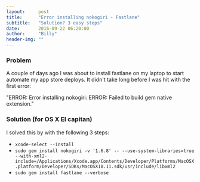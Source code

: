 ```yaml
---
layout:     post
title:      "Error installing nokogiri - Fastlane"
subtitle:   "Solution? 3 easy steps"
date:       2016-09-22 06:20:00
author:     "Billy"
header-img: ""
---
```

### Problem
A couple of days ago I was about to install fastlane on my laptop to start automate my app store deploys.
It didn't take long before I was hit with the first error:

"ERROR:  Error installing nokogiri:
ERROR: Failed to build gem native extension."

### Solution (for OS X El capitan)
I solved this by with the following 3 steps:

* ``xcode-select --install``
* ``sudo gem install nokogiri -v '1.6.8' -- --use-system-libraries=true --with-xml2-include=/Applications/Xcode.app/Contents/Developer/Platforms/MacOSX.platform/Developer/SDKs/MacOSX10.11.sdk/usr/include/libxml2``
* ``sudo gem install fastlane --verbose``
